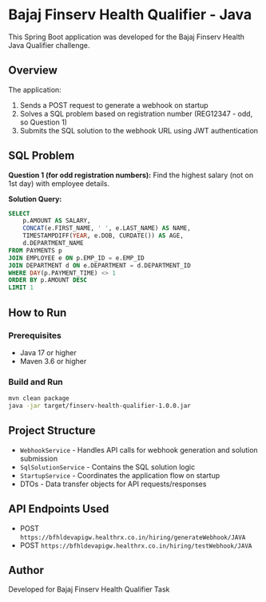 # Bajaj Finserv Health Qualifier - Java

This Spring Boot application was developed for the Bajaj Finserv Health Java Qualifier challenge.

## Overview

The application:
1. Sends a POST request to generate a webhook on startup
2. Solves a SQL problem based on registration number (REG12347 - odd, so Question 1)
3. Submits the SQL solution to the webhook URL using JWT authentication

## SQL Problem

**Question 1 (for odd registration numbers):**
Find the highest salary (not on 1st day) with employee details.

**Solution Query:**
```sql
SELECT 
    p.AMOUNT AS SALARY,
    CONCAT(e.FIRST_NAME, ' ', e.LAST_NAME) AS NAME,
    TIMESTAMPDIFF(YEAR, e.DOB, CURDATE()) AS AGE,
    d.DEPARTMENT_NAME
FROM PAYMENTS p
JOIN EMPLOYEE e ON p.EMP_ID = e.EMP_ID
JOIN DEPARTMENT d ON e.DEPARTMENT = d.DEPARTMENT_ID
WHERE DAY(p.PAYMENT_TIME) <> 1
ORDER BY p.AMOUNT DESC
LIMIT 1
```

## How to Run

### Prerequisites
- Java 17 or higher
- Maven 3.6 or higher

### Build and Run
```bash
mvn clean package
java -jar target/finserv-health-qualifier-1.0.0.jar
```

## Project Structure
- `WebhookService` - Handles API calls for webhook generation and solution submission
- `SqlSolutionService` - Contains the SQL solution logic
- `StartupService` - Coordinates the application flow on startup
- DTOs - Data transfer objects for API requests/responses

## API Endpoints Used
- POST `https://bfhldevapigw.healthrx.co.in/hiring/generateWebhook/JAVA`
- POST `https://bfhldevapigw.healthrx.co.in/hiring/testWebhook/JAVA`

## Author
Developed for Bajaj Finserv Health Qualifier Task
